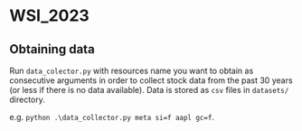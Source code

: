 # WSI_2023

## Obtaining data

Run `data_colector.py` with resources name you want to obtain as consecutive arguments
in order to collect stock data from the past 30 years (or less if there is no data available).
Data is stored as `csv` files in `datasets/` directory.

e.g. ``python .\data_collector.py meta si=f aapl gc=f``.